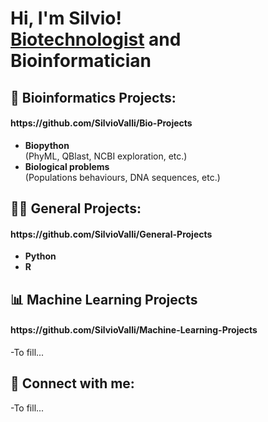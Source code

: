 <h1>Hi, I'm Silvio! <br/><a href="https://github.com/joshmadakor1">Biotechnologist</a> and Bioinformatician

<h2>🔬 Bioinformatics Projects: </h2> 
<h4>https://github.com/SilvioValli/Bio-Projects</h4>
<ul>
  <li><b>Biopython</b></li> (PhyML, QBlast, NCBI exploration, etc.)
  <li><b>Biological problems</b></li> (Populations behaviours, DNA sequences, etc.)
</ul>

  
<h2>👨‍💻 General Projects:</h2>
<h4>https://github.com/SilvioValli/General-Projects</h4>
<ul>
  <li><b>Python</b></li>
  <li><b>R</b></li>
</ul>


<h2>📊 Machine Learning Projects</h2>
<h4>https://github.com/SilvioValli/Machine-Learning-Projects</h4>
-To fill...

<h2> 🤳 Connect with me:</h2>
-To fill...

<!--[<img align="left" alt="JoshMadakor | YouTube" width="22px" src="https://cdn.jsdelivr.net/npm/simple-icons@v3/icons/youtube.svg" />][youtube]
[<img align="left" alt="JoshMadakor | Twitter" width="22px" src="https://cdn.jsdelivr.net/npm/simple-icons@v3/icons/twitter.svg" />][twitter]
[<img align="left" alt="JoshMadakor | LinkedIn" width="22px" src="https://cdn.jsdelivr.net/npm/simple-icons@v3/icons/linkedin.svg" />][linkedin]
[<img align="left" alt="JoshMadakor | Instagram" width="22px" src="https://cdn.jsdelivr.net/npm/simple-icons@v3/icons/instagram.svg" />][instagram]

[twitter]: https://twitter.com/joshmadakor
[youtube]: https://www.youtube.com/c/joshmadakor
[instagram]: https://www.instagram.com/joshmadakor/
[linkedin]: https://linkedin.com/in/joshmadakor
-->
<!--
**joshmadakor1/joshmadakor1** is a ✨ _special_ ✨ repository because its `README.md` (this file) appears on your GitHub profile.

Here are some ideas to get you started:

- 🔭 I’m currently working on ...
- 🌱 I’m currently learning ...
- 👯 I’m looking to collaborate on ...
- 🤔 I’m looking for help with ...
- 💬 Ask me about ...
- 📫 How to reach me: ...
- 😄 Pronouns: ...
- ⚡ Fun fact: ...
-->
